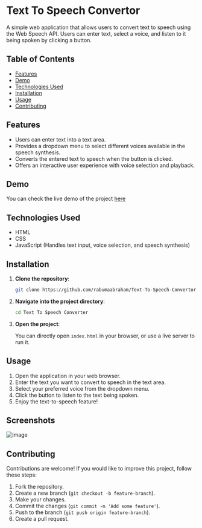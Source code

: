 # Text To Speech Convertor

A simple web application that allows users to convert text to speech using the Web Speech API. Users can enter text, select a voice, and listen to it being spoken by clicking a button.

## Table of Contents

- [Features](#features)
- [Demo](#demo)
- [Technologies Used](#technologies-used)
- [Installation](#installation)
- [Usage](#usage)
- [Contributing](#contributing)

## Features

- Users can enter text into a text area.
- Provides a dropdown menu to select different voices available in the speech synthesis.
- Converts the entered text to speech when the button is clicked.
- Offers an interactive user experience with voice selection and playback.

## Demo

You can check the live demo of the project [here](https://rabumaabraham.github.io/Text-To-Speech-Convertor/)

## Technologies Used

- HTML
- CSS
- JavaScript (Handles text input, voice selection, and speech synthesis)

## Installation

1. **Clone the repository**:

    ```bash
    git clone https://github.com/rabumaabraham/Text-To-Speech-Convertor
    ```

2. **Navigate into the project directory**:

    ```bash
    cd Text To Speech Converter
    ```

3. **Open the project**:

    You can directly open `index.html` in your browser, or use a live server to run it.

## Usage

1. Open the application in your web browser.
2. Enter the text you want to convert to speech in the text area.
3. Select your preferred voice from the dropdown menu.
4. Click the button to listen to the text being spoken.
5. Enjoy the text-to-speech feature!

## Screenshots

![image](https://github.com/user-attachments/assets/4b7ef666-7411-4e90-8842-bf208f61536b)


## Contributing

Contributions are welcome! If you would like to improve this project, follow these steps:

1. Fork the repository.
2. Create a new branch (`git checkout -b feature-branch`).
3. Make your changes.
4. Commit the changes (`git commit -m 'Add some feature'`).
5. Push to the branch (`git push origin feature-branch`).
6. Create a pull request.
